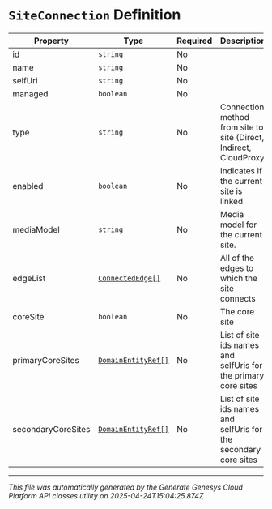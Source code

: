 # `SiteConnection` Definition

| Property | Type | Required | Description |
|----------|------|----------|-------------|
| id | `string` | No |  |
| name | `string` | No |  |
| selfUri | `string` | No |  |
| managed | `boolean` | No |  |
| type | `string` | No | Connection method from site to site (Direct, Indirect, CloudProxy |
| enabled | `boolean` | No | Indicates if the current site is linked |
| mediaModel | `string` | No | Media model for the current site. |
| edgeList | [`ConnectedEdge[]`](connectededge-definition.md) | No | All of the edges to which the site connects |
| coreSite | `boolean` | No | The core site |
| primaryCoreSites | [`DomainEntityRef[]`](domainentityref-definition.md) | No | List of site ids names and selfUris for the primary core sites |
| secondaryCoreSites | [`DomainEntityRef[]`](domainentityref-definition.md) | No | List of site ids names and selfUris for the secondary core sites |

---

*This file was automatically generated by the Generate Genesys Cloud Platform API classes utility on 2025-04-24T15:04:25.874Z*